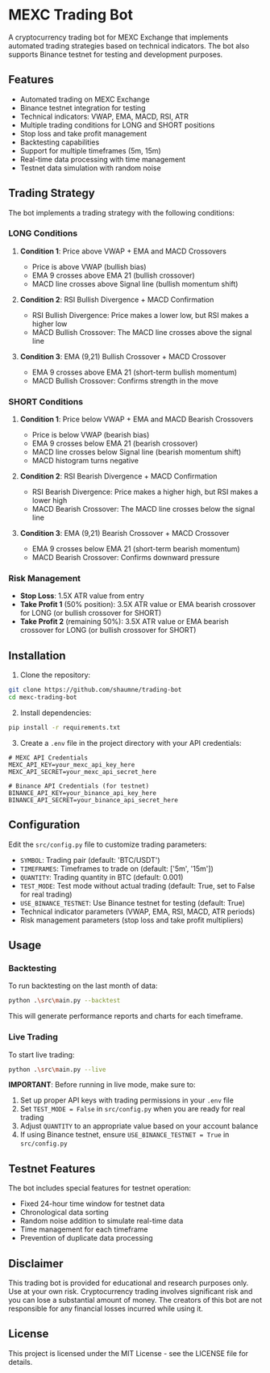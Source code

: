 # MEXC Trading Bot

A cryptocurrency trading bot for MEXC Exchange that implements automated trading strategies based on technical indicators. The bot also supports Binance testnet for testing and development purposes.

## Features

- Automated trading on MEXC Exchange
- Binance testnet integration for testing
- Technical indicators: VWAP, EMA, MACD, RSI, ATR
- Multiple trading conditions for LONG and SHORT positions
- Stop loss and take profit management
- Backtesting capabilities
- Support for multiple timeframes (5m, 15m)
- Real-time data processing with time management
- Testnet data simulation with random noise

## Trading Strategy

The bot implements a trading strategy with the following conditions:

### LONG Conditions

1. **Condition 1**: Price above VWAP + EMA and MACD Crossovers
   - Price is above VWAP (bullish bias)
   - EMA 9 crosses above EMA 21 (bullish crossover)
   - MACD line crosses above Signal line (bullish momentum shift)

2. **Condition 2**: RSI Bullish Divergence + MACD Confirmation
   - RSI Bullish Divergence: Price makes a lower low, but RSI makes a higher low
   - MACD Bullish Crossover: The MACD line crosses above the signal line

3. **Condition 3**: EMA (9,21) Bullish Crossover + MACD Crossover
   - EMA 9 crosses above EMA 21 (short-term bullish momentum)
   - MACD Bullish Crossover: Confirms strength in the move

### SHORT Conditions

1. **Condition 1**: Price below VWAP + EMA and MACD Bearish Crossovers
   - Price is below VWAP (bearish bias)
   - EMA 9 crosses below EMA 21 (bearish crossover)
   - MACD line crosses below Signal line (bearish momentum shift)
   - MACD histogram turns negative

2. **Condition 2**: RSI Bearish Divergence + MACD Confirmation
   - RSI Bearish Divergence: Price makes a higher high, but RSI makes a lower high
   - MACD Bearish Crossover: The MACD line crosses below the signal line

3. **Condition 3**: EMA (9,21) Bearish Crossover + MACD Crossover
   - EMA 9 crosses below EMA 21 (short-term bearish momentum)
   - MACD Bearish Crossover: Confirms downward pressure

### Risk Management

- **Stop Loss**: 1.5X ATR value from entry
- **Take Profit 1** (50% position): 3.5X ATR value or EMA bearish crossover for LONG (or bullish crossover for SHORT)
- **Take Profit 2** (remaining 50%): 3.5X ATR value or EMA bearish crossover for LONG (or bullish crossover for SHORT)

## Installation

1. Clone the repository:

```bash
git clone https://github.com/shaumne/trading-bot
cd mexc-trading-bot
```

2. Install dependencies:

```bash
pip install -r requirements.txt
```

3. Create a `.env` file in the project directory with your API credentials:

```
# MEXC API Credentials
MEXC_API_KEY=your_mexc_api_key_here
MEXC_API_SECRET=your_mexc_api_secret_here

# Binance API Credentials (for testnet)
BINANCE_API_KEY=your_binance_api_key_here
BINANCE_API_SECRET=your_binance_api_secret_here
```

## Configuration

Edit the `src/config.py` file to customize trading parameters:

- `SYMBOL`: Trading pair (default: 'BTC/USDT')
- `TIMEFRAMES`: Timeframes to trade on (default: ['5m', '15m'])
- `QUANTITY`: Trading quantity in BTC (default: 0.001)
- `TEST_MODE`: Test mode without actual trading (default: True, set to False for real trading)
- `USE_BINANCE_TESTNET`: Use Binance testnet for testing (default: True)
- Technical indicator parameters (VWAP, EMA, RSI, MACD, ATR periods)
- Risk management parameters (stop loss and take profit multipliers)

## Usage

### Backtesting

To run backtesting on the last month of data:

```bash
python .\src\main.py --backtest
```

This will generate performance reports and charts for each timeframe.

### Live Trading

To start live trading:

```bash
python .\src\main.py --live
```

**IMPORTANT**: Before running in live mode, make sure to:
1. Set up proper API keys with trading permissions in your `.env` file
2. Set `TEST_MODE = False` in `src/config.py` when you are ready for real trading
3. Adjust `QUANTITY` to an appropriate value based on your account balance
4. If using Binance testnet, ensure `USE_BINANCE_TESTNET = True` in `src/config.py`

## Testnet Features

The bot includes special features for testnet operation:

- Fixed 24-hour time window for testnet data
- Chronological data sorting
- Random noise addition to simulate real-time data
- Time management for each timeframe
- Prevention of duplicate data processing

## Disclaimer

This trading bot is provided for educational and research purposes only. Use at your own risk. Cryptocurrency trading involves significant risk and you can lose a substantial amount of money. The creators of this bot are not responsible for any financial losses incurred while using it.

## License

This project is licensed under the MIT License - see the LICENSE file for details.
